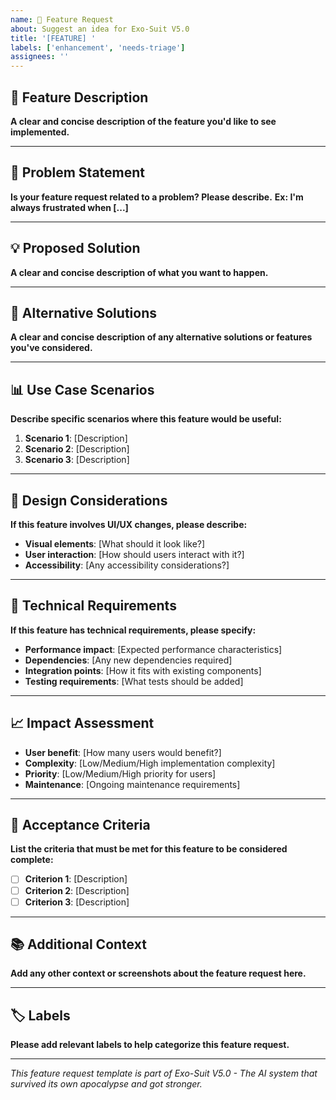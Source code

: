 ```yaml
---
name: 🚀 Feature Request
about: Suggest an idea for Exo-Suit V5.0
title: '[FEATURE] '
labels: ['enhancement', 'needs-triage']
assignees: ''
---
```


## 🚀 **Feature Description**

**A clear and concise description of the feature you'd like to see implemented.**

---

## 🎯 **Problem Statement**

**Is your feature request related to a problem? Please describe.**
**Ex: I'm always frustrated when [...]**

---

## 💡 **Proposed Solution**

**A clear and concise description of what you want to happen.**

---

## 🔄 **Alternative Solutions**

**A clear and concise description of any alternative solutions or features you've considered.**

---

## 📊 **Use Case Scenarios**

**Describe specific scenarios where this feature would be useful:**

1. **Scenario 1**: [Description]
2. **Scenario 2**: [Description]
3. **Scenario 3**: [Description]

---

## 🎨 **Design Considerations**

**If this feature involves UI/UX changes, please describe:**

- **Visual elements**: [What should it look like?]
- **User interaction**: [How should users interact with it?]
- **Accessibility**: [Any accessibility considerations?]

---

## 🔧 **Technical Requirements**

**If this feature has technical requirements, please specify:**

- **Performance impact**: [Expected performance characteristics]
- **Dependencies**: [Any new dependencies required]
- **Integration points**: [How it fits with existing components]
- **Testing requirements**: [What tests should be added]

---

## 📈 **Impact Assessment**

- **User benefit**: [How many users would benefit?]
- **Complexity**: [Low/Medium/High implementation complexity]
- **Priority**: [Low/Medium/High priority for users]
- **Maintenance**: [Ongoing maintenance requirements]

---

## 🧪 **Acceptance Criteria**

**List the criteria that must be met for this feature to be considered complete:**

- [ ] **Criterion 1**: [Description]
- [ ] **Criterion 2**: [Description]
- [ ] **Criterion 3**: [Description]

---

## 📚 **Additional Context**

**Add any other context or screenshots about the feature request here.**

---

## 🏷️ **Labels**

**Please add relevant labels to help categorize this feature request.**

---

*This feature request template is part of Exo-Suit V5.0 - The AI system that survived its own apocalypse and got stronger.*
